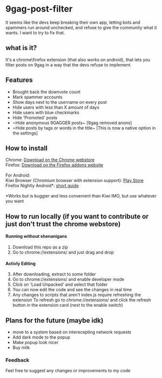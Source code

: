 # 9gag-post-filter

It seems like the devs keep breaking their own app, letting bots and spammers run around unchecked, and refuse to give the community what it wants. I want to try to fix that.

##   what is it?
It's a chrome\firefox extension (that also works on android), that lets you filter posts on 9gag in a way that the devs refuse to implement. 

## Features

- Brought back the downvote count
- Mark spammer accounts
- Show days next to the username on every post
- Hide users with less than X amount of days
- Hide users with blue checkmarks
- Hide 'Promoted' posts
- ~Hide anonymous 9GAGGER posts~ [9gag removed anons]
- ~Hide posts by tags or words in the title~ [This is now a native option in the settings]

## How to install
Chrome: [Download on the Chrome webstore](https://chrome.google.com/webstore/detail/9gag-post-filter/ajkipkkhchaaccpbpkclolpebkgbmodl)\
Firefox: [Download on the Firefox addons website](https://addons.mozilla.org/en-US/firefox/addon/9gag-post-filter/)
\
\
For Android:\
Kiwi Browser (Chromium browser with extension support): [Play Store](https://play.google.com/store/apps/details?id=com.kiwibrowser.browser)
\
Firefox Nightly Android*: [short guide](https://youtu.be/cknXID7rV7k)
\
\
*Works but is buggier and less convenient than Kiwi IMO, but use whatever you want

## How to run locally (if you want to contribute or just don't trust the chrome webstore)
#### Running without shenanigans
1. Download this repo as a zip
2. Go to chrome://extensions/ and just drag and drop

#### Activly Editing
3. After downloading, extract to some folder
4. Go to chrome://extensions/ and enable developer mode
5. Click on 'Load Unpacked' and select that folder
6. You can now edit the code and see the changes in real time
7. Any changes to scripts that aren't index.js require refreshing the extension
 To refresh go to chrome://extensions/ and click the refresh button in the extension card (next to the enable switch)

## Plans for the future (maybe idk)
- move to a system based on interecepting network requests
- Add dark mode to the popup
- Make popup look nicer
- Buy milk


### Feedback 
Feel free to suggest any changes or improvements to my code
